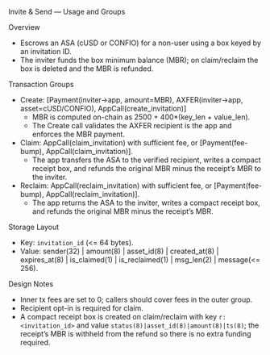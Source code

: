 Invite & Send — Usage and Groups

Overview
- Escrows an ASA (cUSD or CONFIO) for a non-user using a box keyed by an invitation ID.
- The inviter funds the box minimum balance (MBR); on claim/reclaim the box is deleted and the MBR is refunded.

Transaction Groups
- Create: [Payment(inviter→app, amount=MBR), AXFER(inviter→app, asset=cUSD/CONFIO), AppCall(create_invitation)]
  - MBR is computed on-chain as 2500 + 400*(key_len + value_len).
  - The Create call validates the AXFER recipient is the app and enforces the MBR payment.
- Claim: AppCall(claim_invitation) with sufficient fee, or [Payment(fee-bump), AppCall(claim_invitation)].
  - The app transfers the ASA to the verified recipient, writes a compact receipt box, and refunds the original MBR minus the receipt’s MBR to the inviter.
- Reclaim: AppCall(reclaim_invitation) with sufficient fee, or [Payment(fee-bump), AppCall(reclaim_invitation)].
  - The app returns the ASA to the inviter, writes a compact receipt box, and refunds the original MBR minus the receipt’s MBR.

Storage Layout
- Key: `invitation_id` (<= 64 bytes).
- Value: sender(32) | amount(8) | asset_id(8) | created_at(8) | expires_at(8) | is_claimed(1) | is_reclaimed(1) | msg_len(2) | message(<= 256).

Design Notes
- Inner tx fees are set to 0; callers should cover fees in the outer group.
- Recipient opt-in is required for claim.
- A compact receipt box is created on claim/reclaim with key `r:<invitation_id>` and value `status(8)|asset_id(8)|amount(8)|ts(8)`; the receipt’s MBR is withheld from the refund so there is no extra funding required.
